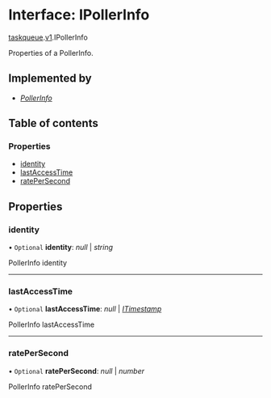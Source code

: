 # Interface: IPollerInfo

[taskqueue](../modules/proto.temporal.api.taskqueue.md).[v1](../modules/proto.temporal.api.taskqueue.v1.md).IPollerInfo

Properties of a PollerInfo.

## Implemented by

* [*PollerInfo*](../classes/proto.temporal.api.taskqueue.v1.pollerinfo.md)

## Table of contents

### Properties

- [identity](proto.temporal.api.taskqueue.v1.ipollerinfo.md#identity)
- [lastAccessTime](proto.temporal.api.taskqueue.v1.ipollerinfo.md#lastaccesstime)
- [ratePerSecond](proto.temporal.api.taskqueue.v1.ipollerinfo.md#ratepersecond)

## Properties

### identity

• `Optional` **identity**: *null* \| *string*

PollerInfo identity

___

### lastAccessTime

• `Optional` **lastAccessTime**: *null* \| [*ITimestamp*](proto.google.protobuf.itimestamp.md)

PollerInfo lastAccessTime

___

### ratePerSecond

• `Optional` **ratePerSecond**: *null* \| *number*

PollerInfo ratePerSecond
